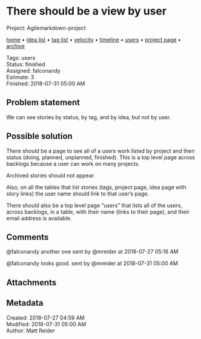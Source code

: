 # There should be a view by user

Project: Agilemarkdown-project

[home](../index.md) • [idea list](../ideas.md) • [tag list](../tags.md) • [velocity](../velocity.md) • [timeline](../timeline.md) • [users](../users.md) • [project page](../agilemarkdown-project.md) • [archive](archive.md)

Tags: users  
Status: finished  
Assigned: falconandy  
Estimate: 3  
Finished: 2018-07-31 05:00 AM  

## Problem statement

We can see stories by status, by tag, and by idea, but not by user.

## Possible solution

There should be a page to see all of a users work listed by project and then status (doing, planned, unplanned, finished). This is a top level page across backlogs because a user can work on many projects.

Archived stories should not appear.

Also, on all the tables that list stories (tags, project page, idea page with story links) the user name should link to that user’s page.

There should also be a top level page “users” that lists all of the users, across backlogs, in a table, with their name (links to their page), and their email address is available.

## Comments

@falconandy another one
sent by @mreider at 2018-07-27 05:16 AM

@falconandy looks good.
sent by @mreider at 2018-07-31 05:00 AM

## Attachments

## Metadata

Created: 2018-07-27 04:59 AM  
Modified: 2018-07-31 05:00 AM  
Author: Matt Reider  

